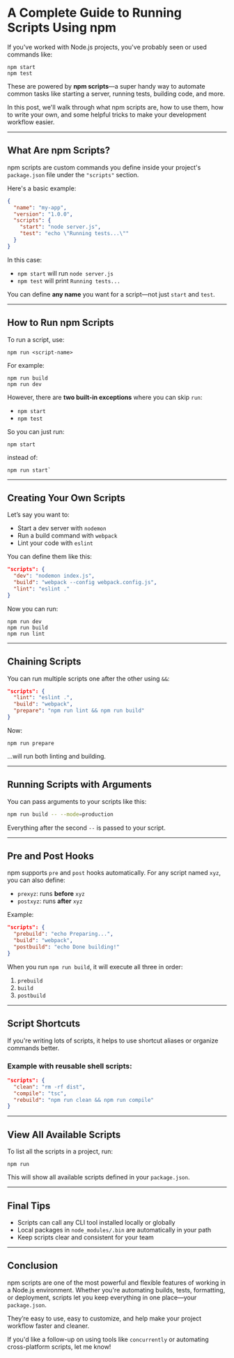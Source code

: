 
# A Complete Guide to Running Scripts Using npm

If you've worked with Node.js projects, you've probably seen or used commands like:

```
npm start
npm test
```

These are powered by **npm scripts**—a super handy way to automate common tasks like starting a server, running tests, building code, and more.

In this post, we'll walk through what npm scripts are, how to use them, how to write your own, and some helpful tricks to make your development workflow easier.

---

## What Are npm Scripts?

npm scripts are custom commands you define inside your project's `package.json` file under the `"scripts"` section.

Here's a basic example:

```json
{
  "name": "my-app",
  "version": "1.0.0",
  "scripts": {
    "start": "node server.js",
    "test": "echo \"Running tests...\""
  }
}
```

In this case:

* `npm start` will run `node server.js`
* `npm test` will print `Running tests...`

You can define **any name** you want for a script—not just `start` and `test`.

---

## How to Run npm Scripts

To run a script, use:

```
npm run <script-name>
```

For example:

```
npm run build
npm run dev
```

However, there are **two built-in exceptions** where you can skip `run`:

* `npm start`
* `npm test`

So you can just run:

```
npm start
```

instead of:

```
npm run start`
```

---

## Creating Your Own Scripts

Let’s say you want to:

* Start a dev server with `nodemon`
* Run a build command with `webpack`
* Lint your code with `eslint`

You can define them like this:

```json
"scripts": {
  "dev": "nodemon index.js",
  "build": "webpack --config webpack.config.js",
  "lint": "eslint ."
}
```

Now you can run:

```
npm run dev
npm run build
npm run lint
```

---

## Chaining Scripts

You can run multiple scripts one after the other using `&&`:

```json
"scripts": {
  "lint": "eslint .",
  "build": "webpack",
  "prepare": "npm run lint && npm run build"
}
```

Now:

```
npm run prepare
```

...will run both linting and building.

---

## Running Scripts with Arguments

You can pass arguments to your scripts like this:

```bash
npm run build -- --mode=production
```

Everything after the second `--` is passed to your script.

---

## Pre and Post Hooks

npm supports `pre` and `post` hooks automatically. For any script named `xyz`, you can also define:

* `prexyz`: runs **before** `xyz`
* `postxyz`: runs **after** `xyz`

Example:

```json
"scripts": {
  "prebuild": "echo Preparing...",
  "build": "webpack",
  "postbuild": "echo Done building!"
}
```

When you run `npm run build`, it will execute all three in order:

1. `prebuild`
2. `build`
3. `postbuild`

---

## Script Shortcuts

If you're writing lots of scripts, it helps to use shortcut aliases or organize commands better.

### Example with reusable shell scripts:

```json
"scripts": {
  "clean": "rm -rf dist",
  "compile": "tsc",
  "rebuild": "npm run clean && npm run compile"
}
```

---

## View All Available Scripts

To list all the scripts in a project, run:

```
npm run
```

This will show all available scripts defined in your `package.json`.

---

## Final Tips

* Scripts can call any CLI tool installed locally or globally
* Local packages in `node_modules/.bin` are automatically in your path
* Keep scripts clear and consistent for your team

---

## Conclusion

npm scripts are one of the most powerful and flexible features of working in a Node.js environment. Whether you're automating builds, tests, formatting, or deployment, scripts let you keep everything in one place—your `package.json`.

They’re easy to use, easy to customize, and help make your project workflow faster and cleaner.

If you'd like a follow-up on using tools like `concurrently` or automating cross-platform scripts, let me know!
